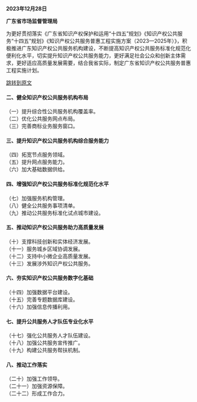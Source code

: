 **2023年12月28日**

**广东省市场监督管理局**

为更好贯彻落实《广东省知识产权保护和运用“十四五”规划》《知识产权公共服务“十四五”规划》《知识产权公共服务普惠工程实施方案（2023—2025年）》，积极推进广东知识产权公共服务机构建设，不断提高知识产权公共服务标准化规范化便利化水平，切实提升知识产权公共服务能力，更好满足社会公众和创新主体需求，更好适应高质量发展需要，结合我省实际，制定广东省知识产权公共服务普惠工程实施计划。

[跳转到原文](https://amr.gd.gov.cn/zwgk/zdlyxxgk/zcqgh/content/post_4328583.html)

#### 二、健全知识产权公共服务机构布局  
（一）提升综合性公共服务机构覆盖率。  
（二）优化公共服务网点布局。  
（三）完善商标业务服务窗口。  
#### 三、提升知识产权公共服务机构综合服务能力  
（四）拓宽节点服务领域。  
（五）提升网点服务能力。  
（六）加大基础数据供给。  
#### 四、增强知识产权公共服务标准化规范化水平  
（七）加强服务机构管理。  
（八）健全公共服务事项清单。  
（九）推动公共服务标准化试点城市建设。  
#### 五、推动知识产权公共服务助力高质量发展  
（十）支撑科技创新和实体经济发展。  
（十一）服务城乡区域协调发展。  
（十二）支持中小微企业高质量发展。  
（十三）发展涉外知识产权公共服务。  
#### 六、夯实知识产权公共服务数字化基础  
（十四）加强数据平台建设。  
（十五）完善专题数据库建设。  
（十六）加强信息传播利用。  
#### 七、提升公共服务人才队伍专业化水平
（十七）强化公共服务人才队伍建设。  
（十八）加强公共服务宣传推广。  
（十九）构建公共服务帮扶机制。  
#### 八、推动工作落实
（二十）加强工作领导。  
（二十一）加强资源保障。  
（二十二）形成工作合力。